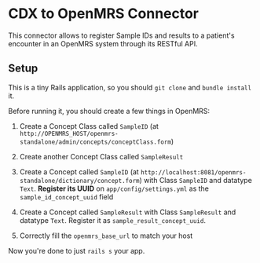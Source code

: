 CDX to OpenMRS Connector
========================

This connector allows to register Sample IDs and results to a patient's encounter in an OpenMRS system through its RESTful API.

## Setup

This is a tiny Rails application, so you should `git clone` and `bundle install` it.

Before running it, you should create a few things in OpenMRS:

1. Create a Concept Class called `SampleID` (at `http://OPENMRS_HOST/openmrs-standalone/admin/concepts/conceptClass.form`)

2. Create another Concept Class called `SampleResult`

3. Create a Concept called `SampleID` (at `http://localhost:8081/openmrs-standalone/dictionary/concept.form`) with Class `SampleID` and datatype `Text`. **Register its UUID** on `app/config/settings.yml` as the `sample_id_concept_uuid` field

4. Create a Concept called `SampleResult` with Class `SampleResult` and datatype `Text`. Register it as `sample_result_concept_uuid`.

5. Correctly fill the `openmrs_base_url` to match your host

Now you're done to just `rails s` your app.
